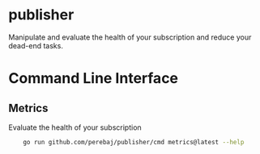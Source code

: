 # publisher

Manipulate and evaluate the health of your subscription and reduce your dead-end tasks.


# Command Line Interface

## Metrics

Evaluate the health of your subscription

```bash
    go run github.com/perebaj/publisher/cmd metrics@latest --help
```

